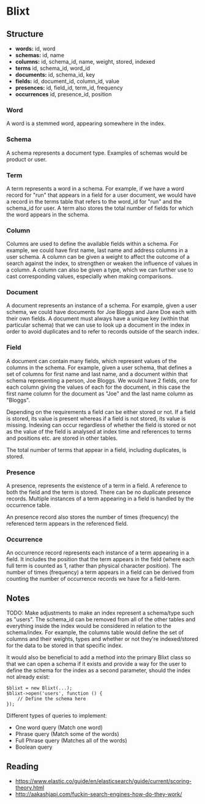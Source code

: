# Blixt

## Structure

- **words:** id, word
- **schemas:** id, name
- **columns:** id, schema_id, name, weight, stored, indexed
- **terms** id, schema_id, word_id
- **documents:** id, schema_id, key
- **fields:** id, document_id, column_id, value
- **presences:** id, field_id, term_id, frequency
- **occurrences** id, presence_id, position

### Word

A word is a stemmed word, appearing somewhere in the index.

### Schema

A schema represents a document type. Examples of schemas would be product or user.

### Term

A term represents a word in a schema. For example, if we have a word record for "run" that appears in a field for a user
document, we would have a record in the terms table that refers to the word_id for "run" and the schema_id for user. A
term also stores the total number of fields for which the word appears in the schema.

### Column

Columns are used to define the available fields within a schema. For example, we could have first name, last name and
address columns in a user schema. A column can be given a weight to affect the outcome of a search against the index, to
strengthen or weaken the influence of values in a column. A column can also be given a type, which we can further use to
cast corresponding values, especially when making comparisons.

### Document

A document represents an instance of a schema. For example, given a user schema, we could have documents for Joe Bloggs
and Jane Doe each with their own fields. A document must always have a unique key (within that particular schema) that 
we can use to look up a document in the index in order to avoid duplicates and to refer to records outside of the search
index.

### Field

A document can contain many fields, which represent values of the columns in the schema. For example, given a user
schema, that defines a set of columns for first name and last name, and a document within that schema representing a
person, Joe Bloggs. We would have 2 fields, one for each column giving the values of each for the document, in this case
the first name column for the document as "Joe" and the last name column as "Bloggs".

Depending on the requirements a field can be either stored or not. If a field is stored, its value is present whereas if
a field is not stored, its value is missing. Indexing can occur regardless of whether the field is stored or not as the
value of the field is analysed at index time and references to terms and positions etc. are stored in other tables.

The total number of terms that appear in a field, including duplicates, is stored.

### Presence

A presence, represents the existence of a term in a field. A reference to both the field and the term is stored. There
can be no duplicate presence records. Multiple instances of a term appearing in a field is handled by the occurrence
table.

An presence record also stores the number of times (frequency) the referenced term appears in the referenced field.

### Occurrence

An occurrence record represents each instance of a term appearing in a field. It includes the position that the term 
appears in the field (where each full term is counted as 1, rather than physical character position). The number of 
times (frequency) a term appears in a field can be derived from counting the number of occurrence records we have for a 
field-term.

## Notes

TODO: Make adjustments to make an index represent a schema/type such as "users". The schema_id can be removed from all 
of the other tables and everything inside the index would be considered in relation to the schema/index. For example, 
the columns table would define the set of columns and their weights, types and whether or not they're indexed/stored for
the data to be stored in that specific index.

It would also be beneficial to add a method into the primary Blixt class so that we can open a schema if it exists and 
provide a way for the user to define the schema for the index as a second parameter, should the index not already exist:

    $blixt = new Blixt(...);
    $blixt->open('users', function () {
        // Define the schema here
    });

Different types of queries to implement:
- One word query (Match one word)
- Phrase query (Match some of the words)
- Full Phrase query (Matches all of the words)
- Boolean query

## Reading

- https://www.elastic.co/guide/en/elasticsearch/guide/current/scoring-theory.html
- http://aakashjapi.com/fuckin-search-engines-how-do-they-work/